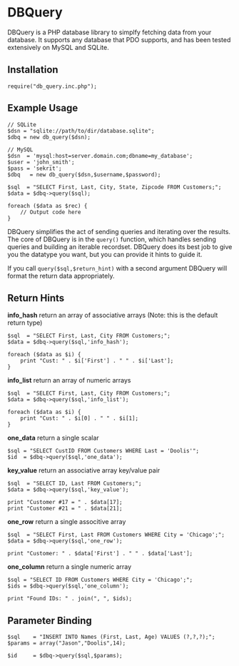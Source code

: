 DBQuery
=======

DBQuery is a PHP database library to simplfy fetching data from your database.
It supports any database that PDO supports, and has been tested extensively
on MySQL and SQLite.

Installation
------------

~~~
require("db_query.inc.php");
~~~

Example Usage
-------------

~~~
// SQLite
$dsn = "sqlite://path/to/dir/database.sqlite";
$dbq = new db_query($dsn);

// MySQL
$dsn  = 'mysql:host=server.domain.com;dbname=my_database';
$user = 'john_smith';
$pass = 'sekrit';
$dbq   = new db_query($dsn,$username,$password);

$sql  = "SELECT First, Last, City, State, Zipcode FROM Customers;";
$data = $dbq->query($sql);

foreach ($data as $rec) {
	// Output code here
}
~~~

DBQuery simplifies the act of sending queries and iterating over the results.
The core of DBQuery is in the `query()` function, which handles sending
queries and building an iterable recordset. DBQuery does its best job to
give you the datatype you want, but you can provide it hints to guide it.

If you call `query($sql,$return_hint)` with a second argument DBQuery will
format the return data appropriately.

Return Hints
------------

**info_hash** return an array of associative arrays (Note: this is the default return type)

~~~
$sql  = "SELECT First, Last, City FROM Customers;";
$data = $dbq->query($sql,'info_hash');

foreach ($data as $i) {
	print "Cust: " . $i['First'] . " " . $i['Last'];
}
~~~

**info_list** return an array of numeric arrays

~~~
$sql  = "SELECT First, Last, City FROM Customers;";
$data = $dbq->query($sql,'info_list');

foreach ($data as $i) {
	print "Cust: " . $i[0] . " " . $i[1];
}
~~~

**one_data** return a single scalar

~~~
$sql = "SELECT CustID FROM Customers WHERE Last = 'Doolis'";
$id  = $dbq->query($sql,'one_data');
~~~

**key_value** return an associative array key/value pair

~~~
$sql  = "SELECT ID, Last FROM Customers;";
$data = $dbq->query($sql,'key_value');

print "Customer #17 = " . $data[17];
print "Customer #21 = " . $data[21];
~~~

**one_row** return a single associtive array

~~~
$sql  = "SELECT First, Last FROM Customers WHERE City = 'Chicago';";
$data = $dbq->query($sql,'one_row');

print "Customer: " . $data['First'] . " " . $data['Last'];
~~~

**one_column** return a single numeric array

~~~
$sql = "SELECT ID FROM Customers WHERE City = 'Chicago';";
$ids = $dbq->query($sql,'one_column');

print "Found IDs: " . join(", ", $ids);
~~~

Parameter Binding
-----------------

~~~
$sql    = "INSERT INTO Names (First, Last, Age) VALUES (?,?,?);";
$params = array("Jason","Doolis",14);

$id     = $dbq->query($sql,$params);
~~~
